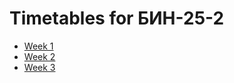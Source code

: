 # Timetables for БИН-25-2

* [Week 1](timetable_w1.md)
* [Week 2](timetable_w2.md)
* [Week 3](timetable_w3.md)
